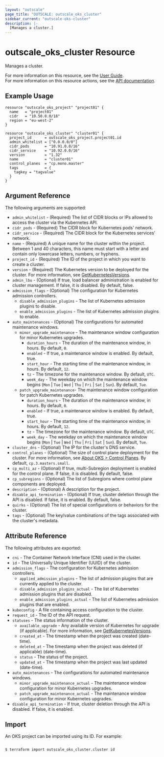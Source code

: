 ```yaml
---
layout: "outscale"
page_title: "OUTSCALE: outscale_oks_cluster"
sidebar_current: "outscale-oks-cluster"
description: |-
  [Manages a cluster.]
---
```


# outscale_oks_cluster Resource

Manages a cluster.

For more information on this resource, see the [User Guide](https://docs.outscale.com/en/userguide/About-OKS.html#_clusters).  
For more information on this resource actions, see the [API documentation](https://docs.outscale.com/oks.html#oks-api-clusters).

## Example Usage

```hcl
resource "outscale_oks_project" "project01" {
  name   = "project01"
  cidr   = "10.50.0.0/18"
  region = "eu-west-2"
} 

resource "outscale_oks_cluster" "cluster01" {
  project_id      = outscale_oks_project.project01.id
  admin_whitelist = ["0.0.0.0/0"]
  cidr_pods       = "10.91.0.0/16"
  cidr_service    = "10.92.0.0/16"
  version         = "1.32"
  name            = "cluster01"
  control_planes  = "cp.mono.master"
  tags            = {
    tagkey = "tagvalue"
  }
}
```

## Argument Reference

The following arguments are supported:

* `admin_whitelist` - (Required) The list of CIDR blocks or IPs allowed to access the cluster via the Kubernetes API.
* `cidr_pods` - (Required) The CIDR block for Kubernetes pods' network.
* `cidr_service` - (Required) The CIDR block for the Kubernetes services' network.
* `name` - (Required) A unique name for the cluster within the project. Between 1 and 40 characters, this name must start with a letter and contain only lowercase letters, numbers, or hyphens.
* `project_id` - (Required) The ID of the project in which you want to create a cluster.
* `version` - (Required) The Kubernetes version to be deployed for the cluster. For more information, see [GetKubernetesVersions](https://docs.outscale.com/oks.html#getkubenetesversions).
* `admin_lbu` - (Optional) If true, load balancer administration is enabled for cluster management. If false, it is disabled. By default, false.
* `admission_flags` - (Optional) The configuration for Kubernetes admission controllers.
    * `disable_admission_plugins` - The list of Kubernetes admission plugins to disable.
    * `enable_admission_plugins` - The list of Kubernetes admission plugins to enable.
* `auto_maintenances` - (Optional) The configurations for automated maintenance windows.
    * `minor_upgrade_maintenance` - The maintenance window configuration for minor Kubernetes upgrades.
        * `duration_hours` - The duration of the maintenance window, in hours. By default, `0`.
        * `enabled` - If true, a maintenance window is enabled. By default, true.
        * `start_hour` - The starting time of the maintenance window, in hours. By default, `12`.
        * `tz` - The timezone for the maintenance window. By default, `UTC`.
        * `week_day` - The weekday on which the maintenance window begins (`Mon` \| `Tue` \| `Wed` \| `Thu` \| `Fri` \| `Sat` \| `Sun`). By default, `Tue`.
    * `patch_upgrade_maintenance`- The maintenance window configuration for patch Kubernetes upgrades.
        * `duration_hours` - The duration of the maintenance window, in hours. By default, `0`.
        * `enabled` - If true, a maintenance window is enabled. By default, true.
        * `start_hour` - The starting time of the maintenance window, in hours. By default, `12`.
        * `tz` - The timezone for the maintenance window. By default, `UTC`.
        * `week_day` - The weekday on which the maintenance window begins (`Mon` \| `Tue` \| `Wed` \| `Thu` \| `Fri` \| `Sat` \| `Sun`). By default, `Tue`.
* `cluster_dns` - (Optional) The IP for the cluster's DNS service.
* `control_planes` - (Optional) The size of control plane deployment for the cluster. For more information, see [About OKS > Control Planes](https://docs.outscale.com/en/userguide/About-OKS.html#_control_planes). By default, `cp.3.masters.small`.
* `cp_multi_az` - (Optional) If true, multi-Subregion deployment is enabled for the control plane. If false, it is disabled. By default, false.
* `cp_subregions` - (Optional) The list of Subregions where control plane components are deployed.
* `description` - (Optional) A description for the project.
* `disable_api_termination` - (Optional) If true, cluster deletion through the API is disabled. If false, it is enabled. By default, false.
* `quirks` - (Optional) The list of special configurations or behaviors for the cluster.
* `tags` - (Optional) 	The key/value combinations of the tags associated with the cluster's metadata.

## Attribute Reference

The following attributes are exported:

* `cni` - The Container Network Interface (CNI) used in the cluster.
* `id` - The Universally Unique Identifier (UUID) of the cluster.
* `admission_flags` - The configuration for Kubernetes admission controllers.
    * `applied_admission_plugins` - The list of admission plugins that are currently applied to the cluster.
    * `disable_admission_plugins_actual` - The list of Kubernetes admission plugins that are disabled.
    * `enable_admission_plugins_actual` - The list of Kubernetes admission plugins that are enabled.
* `kubeconfig` - A file containing access configuration to the cluster.
* `request_id` - The ID of the API request.
* `statuses` - The status information of the cluster.
    * `available_upgrade` - Any available version of Kubernetes for upgrade (if applicable). For more information, see [GetKubernetesVersions](https://docs.outscale.com/oks.html#getkubenetesversions).
    * `created_at` - The timestamp when the project was created (date-time).
    * `deleted_at` - The timestamp when the project was deleted (if applicable) (date-time).
    * `status` - The status of the project.
    * `updated_at` - The timestamp when the project was last updated (date-time).
* `auto_maintenances` - The configurations for automated maintenance windows.
    * `minor_upgrade_maintenance_actual` - The maintenance window configuration for minor Kubernetes upgrades.
    * `patch_upgrade_maintenance_actual` - The maintenance window configuration for minor Kubernetes upgrades.
* `disable_api_termination` - If true, cluster deletion through the API is disabled. If false, it is enabled.


## Import

An OKS project can be imported using its ID. For example:

```console

$ terraform import outscale_oks_cluster.cluster id

```